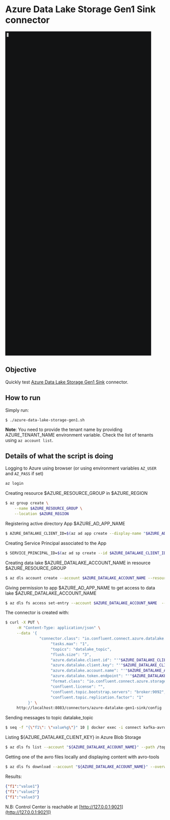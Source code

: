 # Azure Data Lake Storage Gen1 Sink connector

![asciinema](https://github.com/vdesabou/gifs/blob/master/connect/connect-azure-data-lake-storage-gen1-sink/asciinema.gif?raw=true)

## Objective

Quickly test [Azure Data Lake Storage Gen1 Sink](https://docs.confluent.io/current/connect/kafka-connect-azure-data-lake-gen1-storage/index.html#quick-start) connector.


## How to run

Simply run:

```
$ ./azure-data-lake-storage-gen1.sh
```

**Note**: You need to provide the tenant name by providing AZURE_TENANT_NAME environment variable. Check the list of tenants using `az account list`.

## Details of what the script is doing

Logging to Azure using browser (or using environment variables `AZ_USER` and `AZ_PASS` if set)

```bash
az login
```

Creating resource $AZURE_RESOURCE_GROUP in $AZURE_REGION

```bash
$ az group create \
    --name $AZURE_RESOURCE_GROUP \
    --location $AZURE_REGION
```

Registering active directory App $AZURE_AD_APP_NAME

```bash
$ AZURE_DATALAKE_CLIENT_ID=$(az ad app create --display-name "$AZURE_AD_APP_NAME" --is-fallback-public-client false --sign-in-audience AzureADandPersonalMicrosoftAccount --query appId -o tsv)
```

Creating Service Principal associated to the App

```bash
$ SERVICE_PRINCIPAL_ID=$(az ad sp create --id $AZURE_DATALAKE_CLIENT_ID | jq -r '.id')
```

Creating data lake $AZURE_DATALAKE_ACCOUNT_NAME in resource $AZURE_RESOURCE_GROUP

```bash
$ az dls account create --account $AZURE_DATALAKE_ACCOUNT_NAME --resource-group $AZURE_RESOURCE_GROUP
```

Giving permission to app $AZURE_AD_APP_NAME to get access to data lake $AZURE_DATALAKE_ACCOUNT_NAME

```bash
$ az dls fs access set-entry --account $AZURE_DATALAKE_ACCOUNT_NAME  --acl-spec user:$SERVICE_PRINCIPAL_ID:rwx --path /
```

The connector is created with:

```bash
$ curl -X PUT \
     -H "Content-Type: application/json" \
     --data '{
               "connector.class": "io.confluent.connect.azure.datalake.gen1.AzureDataLakeGen1StorageSinkConnector",
                    "tasks.max": "1",
                    "topics": "datalake_topic",
                    "flush.size": "3",
                    "azure.datalake.client.id": "'"$AZURE_DATALAKE_CLIENT_ID"'",
                    "azure.datalake.client.key": "'"$AZURE_DATALAKE_CLIENT_PASSWORD"'",
                    "azure.datalake.account.name": "'"$AZURE_DATALAKE_ACCOUNT_NAME"'",
                    "azure.datalake.token.endpoint": "'"$AZURE_DATALAKE_TOKEN_ENDPOINT"'",
                    "format.class": "io.confluent.connect.azure.storage.format.avro.AvroFormat",
                    "confluent.license": "",
                    "confluent.topic.bootstrap.servers": "broker:9092",
                    "confluent.topic.replication.factor": "1"
          }' \
     http://localhost:8083/connectors/azure-datalake-gen1-sink/config | jq .
```

Sending messages to topic datalake_topic

```bash
$ seq -f "{\"f1\": \"value%g\"}" 10 | docker exec -i connect kafka-avro-console-producer --broker-list broker:9092 --property schema.registry.url=http://schema-registry:8081 --topic datalake_topic --property value.schema='{"type":"record","name":"myrecord","fields":[{"name":"f1","type":"string"}]}'
```

Listing ${AZURE_DATALAKE_CLIENT_KEY} in Azure Blob Storage

```bash
$ az dls fs list --account "${AZURE_DATALAKE_ACCOUNT_NAME}" --path /topics
```

Getting one of the avro files locally and displaying content with avro-tools

```bash
$ az dls fs download --account "${AZURE_DATALAKE_ACCOUNT_NAME}" --overwrite --source-path /topics/datalake_topic/partition=0/datalake_topic+0+0000000000.avro --destination-path /tmp/datalake_topic+0+0000000000.avro
```

Results:

```json
{"f1":"value1"}
{"f1":"value2"}
{"f1":"value3"}
```

N.B: Control Center is reachable at [http://127.0.0.1:9021](http://127.0.0.1:9021])
